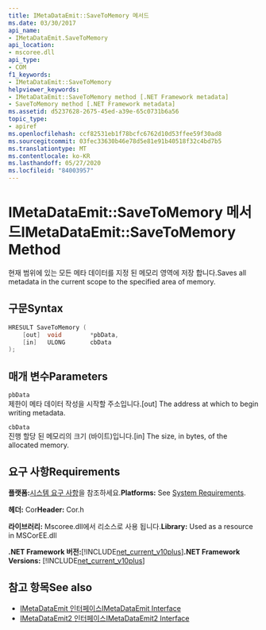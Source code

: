 ```yaml
---
title: IMetaDataEmit::SaveToMemory 메서드
ms.date: 03/30/2017
api_name:
- IMetaDataEmit.SaveToMemory
api_location:
- mscoree.dll
api_type:
- COM
f1_keywords:
- IMetaDataEmit::SaveToMemory
helpviewer_keywords:
- IMetaDataEmit::SaveToMemory method [.NET Framework metadata]
- SaveToMemory method [.NET Framework metadata]
ms.assetid: d5237628-2675-45ed-a39e-65c0731b6a56
topic_type:
- apiref
ms.openlocfilehash: ccf82531eb1f78bcfc6762d10d53ffee59f30ad8
ms.sourcegitcommit: 03fec33630b46e78d5e81e91b40518f32c4bd7b5
ms.translationtype: MT
ms.contentlocale: ko-KR
ms.lasthandoff: 05/27/2020
ms.locfileid: "84003957"
---
```

# <a name="imetadataemitsavetomemory-method"></a><span data-ttu-id="fe647-102">IMetaDataEmit::SaveToMemory 메서드</span><span class="sxs-lookup"><span data-stu-id="fe647-102">IMetaDataEmit::SaveToMemory Method</span></span>
<span data-ttu-id="fe647-103">현재 범위에 있는 모든 메타 데이터를 지정 된 메모리 영역에 저장 합니다.</span><span class="sxs-lookup"><span data-stu-id="fe647-103">Saves all metadata in the current scope to the specified area of memory.</span></span>  
  
## <a name="syntax"></a><span data-ttu-id="fe647-104">구문</span><span class="sxs-lookup"><span data-stu-id="fe647-104">Syntax</span></span>  
  
```cpp  
HRESULT SaveToMemory (
    [out]  void        *pbData,
    [in]   ULONG       cbData
);  
```  
  
## <a name="parameters"></a><span data-ttu-id="fe647-105">매개 변수</span><span class="sxs-lookup"><span data-stu-id="fe647-105">Parameters</span></span>  
 `pbData`  
 <span data-ttu-id="fe647-106">제한이 메타 데이터 작성을 시작할 주소입니다.</span><span class="sxs-lookup"><span data-stu-id="fe647-106">[out] The address at which to begin writing metadata.</span></span>  
  
 `cbData`  
 <span data-ttu-id="fe647-107">진행 할당 된 메모리의 크기 (바이트)입니다.</span><span class="sxs-lookup"><span data-stu-id="fe647-107">[in] The size, in bytes, of the allocated memory.</span></span>  
  
## <a name="requirements"></a><span data-ttu-id="fe647-108">요구 사항</span><span class="sxs-lookup"><span data-stu-id="fe647-108">Requirements</span></span>  
 <span data-ttu-id="fe647-109">**플랫폼:**[시스템 요구 사항](../../get-started/system-requirements.md)을 참조하세요.</span><span class="sxs-lookup"><span data-stu-id="fe647-109">**Platforms:** See [System Requirements](../../get-started/system-requirements.md).</span></span>  
  
 <span data-ttu-id="fe647-110">**헤더:** Cor</span><span class="sxs-lookup"><span data-stu-id="fe647-110">**Header:** Cor.h</span></span>  
  
 <span data-ttu-id="fe647-111">**라이브러리:** Mscoree.dll에서 리소스로 사용 됩니다.</span><span class="sxs-lookup"><span data-stu-id="fe647-111">**Library:** Used as a resource in MSCorEE.dll</span></span>  
  
 <span data-ttu-id="fe647-112">**.NET Framework 버전:**[!INCLUDE[net_current_v10plus](../../../../includes/net-current-v10plus-md.md)]</span><span class="sxs-lookup"><span data-stu-id="fe647-112">**.NET Framework Versions:** [!INCLUDE[net_current_v10plus](../../../../includes/net-current-v10plus-md.md)]</span></span>  
  
## <a name="see-also"></a><span data-ttu-id="fe647-113">참고 항목</span><span class="sxs-lookup"><span data-stu-id="fe647-113">See also</span></span>

- [<span data-ttu-id="fe647-114">IMetaDataEmit 인터페이스</span><span class="sxs-lookup"><span data-stu-id="fe647-114">IMetaDataEmit Interface</span></span>](imetadataemit-interface.md)
- [<span data-ttu-id="fe647-115">IMetaDataEmit2 인터페이스</span><span class="sxs-lookup"><span data-stu-id="fe647-115">IMetaDataEmit2 Interface</span></span>](imetadataemit2-interface.md)
